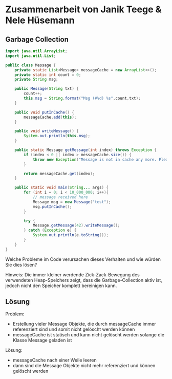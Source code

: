 # Zusammenarbeit von Janik Teege & Nele Hüsemann
## Garbage Collection
```Java
import java.util.ArrayList;
import java.util.List;

public class Message {
    private static List<Message> messageCache = new ArrayList<>();
    private static int count = 0;
    private String msg;

    public Message(String txt) {
        count++;
        this.msg = String.format("Msg (#%d) %s",count,txt);
    }

    public void putInCache() {
        messageCache.add(this);
    }

    public void writeMessage() {
        System.out.println(this.msg);
    }

    public static Message getMessage(int index) throws Exception {
        if (index < 0 || index > messageCache.size()) {
            throw new Exception("Message is not in cache any more. Please load it from disk!");
        }

        return messageCache.get(index);
    }

    public static void main(String... args) {
        for (int i = 0; i < 10_000_000; i++){
            // message received here
            Message msg = new Message("test");
            msg.putInCache();
        }

        try {
            Message.getMessage(42).writeMessage();
        } catch (Exception e) {
            System.out.println(e.toString());
        }
    }
}
```
Welche Probleme im Code verursachen dieses Verhalten und wie würden Sie dies lösen?

Hinweis: Die immer kleiner werdende Zick-Zack-Bewegung des verwendeten Heap-Speichers zeigt, dass die Garbage-Collection aktiv ist, jedoch nicht den Speicher komplett bereinigen kann.

## Lösung

Problem:
- Erstellung vieler Message Objekte, die durch messageCache immer referenziert sind und somit nicht gelöscht werden können
- messageCache ist statisch und kann nicht gelöscht werden solange die Klasse Message geladen ist

Lösung:
- messageCache nach einer Weile leeren
- dann sind die Message Objekte nicht mehr referenziert und können gelöscht werden